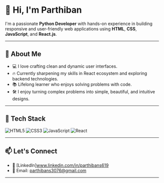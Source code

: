 # 👋 Hi, I'm Parthiban

I'm a passionate **Python Developer** with hands-on experience in building responsive and user-friendly web applications using **HTML**, **CSS**, **JavaScript**, and **React.js**.

---

## 🚀 About Me

- 💻 I love crafting clean and dynamic user interfaces.
- 🔥 Currently sharpening my skills in React ecosystem and exploring backend technologies.
- 📚 Lifelong learner who enjoys solving problems with code.
- 🛠️ I enjoy turning complex problems into simple, beautiful, and intuitive designs.

---

## 🧰 Tech Stack

![HTML5](https://img.shields.io/badge/HTML5-E34F26?style=for-the-badge&logo=html5&logoColor=fff)
![CSS3](https://img.shields.io/badge/CSS3-1572B6?style=for-the-badge&logo=css3&logoColor=fff)
![JavaScript](https://img.shields.io/badge/JavaScript-F7DF1E?style=for-the-badge&logo=javascript&logoColor=000)
![React](https://img.shields.io/badge/React-20232A?style=for-the-badge&logo=react&logoColor=61DAFB)

---





## 📫 Let's Connect

- 💼 [LinkedIn]www.linkedin.com/in/parthibans619
- 📧 Email: parthibans3076@gmail.com

---

